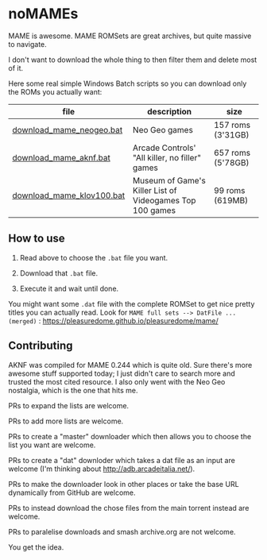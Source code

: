 # noMAMEs

MAME is awesome. MAME ROMSets are great archives, but quite massive to navigate. 

I don't want to download the whole thing to then filter them and delete most of it. 

Here some real simple Windows Batch scripts so you can download only the ROMs you actually want:

| file | description | size |
|   -  |      -      |   -  |
| [download_mame_neogeo.bat](download_mame_neogeo.bat) | Neo Geo games | 157 roms (3'31GB) |
| [download_mame_aknf.bat](download_mame_aknf.bat) | Arcade Controls' "All killer, no filler" games | 657 roms (5'78GB) |
| [download_mame_klov100.bat](download_mame_klov100.bat) | Museum of Game's Killer List of Videogames Top 100 games | 99 roms (619MB) |

## How to use

1. Read above to choose the `.bat` file you want. 

2. Download that `.bat` file.

3. Execute it and wait until done.

You might want some `.dat` file with the complete ROMSet to get nice pretty titles you can actually read. Look for `MAME full sets --> DatFile ... (merged)` : https://pleasuredome.github.io/pleasuredome/mame/

## Contributing

AKNF was compiled for MAME 0.244 which is quite old. Sure there's more awesome stuff supported today; I just didn't care to search more and trusted the most cited resource. I also only went with the Neo Geo nostalgia, which is the one that hits me.

PRs to expand the lists are welcome.

PRs to add more lists are welcome.

PRs to create a "master" downloader which then allows you to choose the list you want are welcome.

PRs to create a "dat" downloder which takes a dat file as an input are welcome (I'm thinking about http://adb.arcadeitalia.net/).

PRs to make the downloader look in other places or take the base URL dynamically from GitHub are welcome.

PRs to instead download the chose files from the main torrent instead are welcome. 

PRs to paralelise downloads and smash archive.org are not welcome. 

You get the idea.
